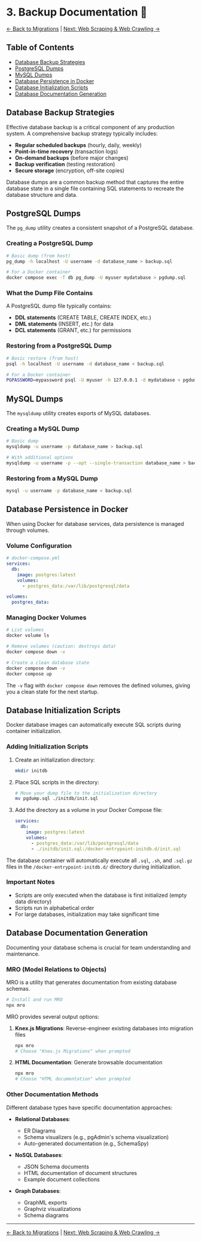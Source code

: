# 3. Backup Documentation 💾

[<- Back to Migrations](./02-migrations.md) | [Next: Web Scraping & Web Crawling ->](./04-web-scraping-web-crawling.md)

## Table of Contents
- [Database Backup Strategies](#database-backup-strategies)
- [PostgreSQL Dumps](#postgresql-dumps)
- [MySQL Dumps](#mysql-dumps)
- [Database Persistence in Docker](#database-persistence-in-docker)
- [Database Initialization Scripts](#database-initialization-scripts)
- [Database Documentation Generation](#database-documentation-generation)

## Database Backup Strategies

Effective database backup is a critical component of any production system. A comprehensive backup strategy typically includes:

- **Regular scheduled backups** (hourly, daily, weekly)
- **Point-in-time recovery** (transaction logs)
- **On-demand backups** (before major changes)
- **Backup verification** (testing restoration)
- **Secure storage** (encryption, off-site copies)

Database dumps are a common backup method that captures the entire database state in a single file containing SQL statements to recreate the database structure and data.

## PostgreSQL Dumps

The `pg_dump` utility creates a consistent snapshot of a PostgreSQL database.

### Creating a PostgreSQL Dump

```bash
# Basic dump (from host)
pg_dump -h localhost -U username -d database_name > backup.sql

# For a Docker container
docker compose exec -T db pg_dump -U myuser mydatabase > pgdump.sql
```

### What the Dump File Contains

A PostgreSQL dump file typically contains:
- **DDL statements** (CREATE TABLE, CREATE INDEX, etc.)
- **DML statements** (INSERT, etc.) for data
- **DCL statements** (GRANT, etc.) for permissions

### Restoring from a PostgreSQL Dump

```bash
# Basic restore (from host)
psql -h localhost -U username -d database_name < backup.sql

# For a Docker container
PGPASSWORD=mypassword psql -U myuser -h 127.0.0.1 -d mydatabase < pgdump.sql
```

## MySQL Dumps

The `mysqldump` utility creates exports of MySQL databases.

### Creating a MySQL Dump

```bash
# Basic dump
mysqldump -u username -p database_name > backup.sql

# With additional options
mysqldump -u username -p --opt --single-transaction database_name > backup.sql
```

### Restoring from a MySQL Dump

```bash
mysql -u username -p database_name < backup.sql
```

## Database Persistence in Docker

When using Docker for database services, data persistence is managed through volumes.

### Volume Configuration

```yaml
# docker-compose.yml
services:
  db:
    image: postgres:latest
    volumes:
      - postgres_data:/var/lib/postgresql/data

volumes:
  postgres_data:
```

### Managing Docker Volumes

```bash
# List volumes
docker volume ls

# Remove volumes (caution: destroys data)
docker compose down -v

# Create a clean database state
docker compose down -v
docker compose up
```

The `-v` flag with `docker compose down` removes the defined volumes, giving you a clean state for the next startup.

## Database Initialization Scripts

Docker database images can automatically execute SQL scripts during container initialization.

### Adding Initialization Scripts

1. Create an initialization directory:
   ```bash
   mkdir initdb
   ```

2. Place SQL scripts in the directory:
   ```bash
   # Move your dump file to the initialization directory
   mv pgdump.sql ./initdb/init.sql
   ```

3. Add the directory as a volume in your Docker Compose file:
   ```yaml
   services:
     db:
       image: postgres:latest
       volumes:
         - postgres_data:/var/lib/postgresql/data
         - ./initdb/init.sql:/docker-entrypoint-initdb.d/init.sql
   ```

The database container will automatically execute all `.sql`, `.sh`, and `.sql.gz` files in the `/docker-entrypoint-initdb.d/` directory during initialization.

### Important Notes

- Scripts are only executed when the database is first initialized (empty data directory)
- Scripts run in alphabetical order
- For large databases, initialization may take significant time

## Database Documentation Generation

Documenting your database schema is crucial for team understanding and maintenance.

### MRO (Model Relations to Objects)

MRO is a utility that generates documentation from existing database schemas.

```bash
# Install and run MRO
npx mro
```

MRO provides several output options:

1. **Knex.js Migrations**: Reverse-engineer existing databases into migration files
   ```bash
   npx mro
   # Choose "Knex.js Migrations" when prompted
   ```

2. **HTML Documentation**: Generate browsable documentation
   ```bash
   npx mro
   # Choose "HTML documentation" when prompted
   ```

### Other Documentation Methods

Different database types have specific documentation approaches:

- **Relational Databases**: 
  - ER Diagrams
  - Schema visualizers (e.g., pgAdmin's schema visualization)
  - Auto-generated documentation (e.g., SchemaSpy)

- **NoSQL Databases**:
  - JSON Schema documents
  - HTML documentation of document structures
  - Example document collections

- **Graph Databases**:
  - GraphML exports
  - Graphviz visualizations
  - Schema diagrams

---

[<- Back to Migrations](./02-migrations.md) | [Next: Web Scraping & Web Crawling ->](./04-web-scraping-web-crawling.md)